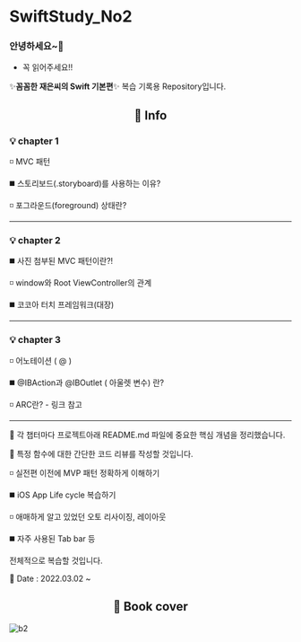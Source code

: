 # SwiftStudy_No2

### 안녕하세요~👋

- 꼭 읽어주세요!!

✨**꼼꼼한 재은씨의 Swift 기본편**✨  복습 기록용 Repository입니다.


<div align=center><h2> 📇 Info </h2></div>

### 💡 chapter 1 

 ◽ MVC 패턴
 
 ◼️ 스토리보드(.storyboard)를 사용하는 이유?
 
 ◽ 포그라운드(foreground) 상태란?
 
 ---
 
 ### 💡 chapter 2
 
 ◼️ 사진 첨부된 MVC 패턴이란?!
 
 ◽ window와 Root ViewController의 관계
 
 ◼️ 코코아 터치 프레임워크(대장)
 
 ---
 
 ### 💡 chapter 3
  
 ◽ 어노테이션 ( @ )
 
 ◼️ @IBAction과 @IBOutlet ( 아울렛 변수) 란?
 
 ◽ ARC란? - 링크 참고
 
 ---
 
:gift: 각 챕터마다 프로젝트아래 README.md 파일에 중요한 핵심 개념을 정리했습니다.

🔭 특정 함수에 대한 간단한 코드 리뷰를 작성할 것입니다.

◽ 실전편 이전에 MVP 패턴 정확하게 이해하기

◼️ iOS App Life cycle 복습하기

◽ 애매하게 알고 있었던 오토 리사이징, 레이아웃 

◼️ 자주 사용된 Tab bar 등 
	
전체적으로 복습할 것입니다.
	
 🌱  Date : 2022.03.02 ~ 

<div align=center><h2> 📗 Book cover </h2></div>

![b2](https://user-images.githubusercontent.com/96910404/156351366-ff68962d-dc09-4e21-8118-71add9b8df38.jpeg)
